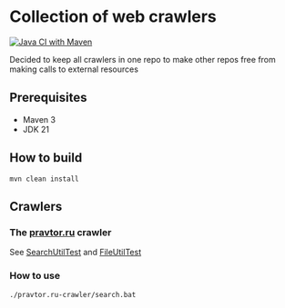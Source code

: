 
# Collection of web crawlers
[![Java CI with Maven](https://github.com/andrei-punko/java-crawlers/actions/workflows/maven.yml/badge.svg)](https://github.com/andrei-punko/java-crawlers/actions/workflows/maven.yml)

Decided to keep all crawlers in one repo to make other repos free from making calls to external resources

## Prerequisites

- Maven 3
- JDK 21

## How to build
```
mvn clean install
```

## Crawlers

### The [pravtor.ru](http://pravtor.ru) crawler
  See [SearchUtilTest](pravtor.ru-crawler/src/test/java/by/andd3dfx/pravtor/util/SearchUtilTest.java)
  and [FileUtilTest](pravtor.ru-crawler/src/test/java/by/andd3dfx/pravtor/util/FileUtilTest.java)

### How to use
```
./pravtor.ru-crawler/search.bat
```
